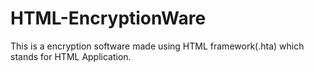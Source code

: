 # HTML-EncryptionWare
This is a encryption software made using HTML framework(.hta) which stands for HTML Application.
